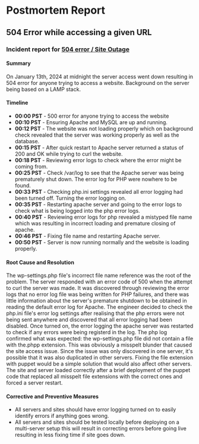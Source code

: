 # Postmortem Report

## 504 Error while accessing a given URL

### Incident report for [504 error / Site Outage](https://github.com/bluegalaxy13/alx-system_engineering-devops/tree/master/0x17-web_stack_debugging_3)

#### Summary

On January 13th, 2024 at midnight the server access went down resulting in 504 error for anyone trying to access a website. Background on the server being based on a LAMP stack.

#### Timeline

- **00:00 PST** - 500 error for anyone trying to access the website
- **00:10 PST** - Ensuring Apache and MySQL are up and running.
- **00:12 PST** - The website was not loading properly which on background check revealed that the server was working properly as well as the database.
- **00:15 PST** - After quick restart to Apache server returned a status of 200 and OK while trying to curl the website.
- **00:18 PST** - Reviewing error logs to check where the error might be coming from.
- **00:25 PST** - Check /var/log to see that the Apache server was being prematurely shut down. The error log for PHP were nowhere to be found.
- **00:33 PST** - Checking php.ini settings revealed all error logging had been turned off. Turning the error logging on.
- **00:35 PST** - Restarting apache server and going to the error logs to check what is being logged into the php error logs.
- **00:40 PST** - Reviewing error logs for php revealed a mistyped file name which was resulting in incorrect loading and premature closing of apache.
- **00:46 PST** - Fixing file name and restarting Apache server.
- **00:50 PST** - Server is now running normally and the website is loading properly.


#### Root Cause and Resolution

The wp-settings.php file's incorrect file name reference was the root of the problem. The server responded with an error code of 500 when the attempt to curl the server was made. It was discovered through reviewing the error logs that no error log file was being written for PHP failures, and there was little information about the server's premature shutdown to be obtained in reading the default error log for Apache. The engineer decided to check the php.ini file's error log settings after realising that the php errors were not being sent anywhere and discovered that all error logging had been disabled. Once turned on, the error logging the apache server was restarted to check if any errors were being registerd in the log. The php log confirmed what was expected: the wp-settings.php file did not contain a file with the.phpp extension. This was obviously a misspelt blunder that caused the site access issue. Since the issue was only discovered in one server, it's possible that it was also duplicated in other servers. Fixing the file extension with puppet would be a simple solution that would also affect other servers. The site and server loaded correctly after a brief deployment of the puppet code that replaced all misspelt file extensions with the correct ones and forced a server restart.

#### Corrective and Preventive Measures

- All servers and sites should have error logging turned on to easily identify errors if anything goes wrong.
- All servers and sites should be tested locally before deploying on a multi-server setup this will result in correcting errors before going live resulting in less fixing time if site goes down.
